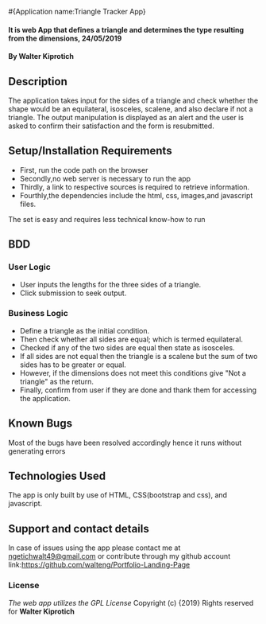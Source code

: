 #{Application name:Triangle Tracker App}

#### It is web App that defines a triangle and determines the type resulting from the dimensions, 24/05/2019

#### By **Walter Kiprotich**

## Description

The  application takes input for the sides of a triangle and check whether the shape would be an equilateral, isosceles, scalene, and also declare if not a triangle. The output manipulation is displayed as an alert and the user is asked to confirm their satisfaction and the form is resubmitted.

## Setup/Installation Requirements

-   First, run the code path on the browser
-   Secondly,no web server is necessary to run the app
-   Thirdly, a link to respective sources is required to retrieve information.
-   Fourthly,the dependencies include the html, css, images,and javascript files.

The set is easy and requires less technical know-how to run
## BDD

### User Logic
- User inputs the lengths for the three sides of a triangle.
- Click submission to seek output.
### Business Logic
- Define a triangle as the initial condition.
- Then check whether all sides are equal; which is termed equilateral.
- Checked if any of the two sides are equal then state as isosceles.
- If all sides are not equal then the triangle is a scalene but the sum of two sides has to be greater or equal.
- However, if the dimensions does not meet this conditions give "Not a triangle" as the return.
- Finally, confirm from user if they are done and thank them for accessing the application.

## Known Bugs

Most of the bugs have been resolved accordingly hence it runs without generating errors

## Technologies Used

The app is only built by use of HTML, CSS(bootstrap and css), and javascript.

## Support and contact details

In case of issues using the app please contact me at ngetichwalt49@gmail.com or contribute through my github account link:<https://github.com/walteng/Portfolio-Landing-Page>

### License

_The web app utilizes the GPL License_
Copyright (c) {2019} Rights reserved for **Walter Kiprotich**
